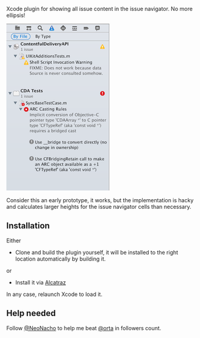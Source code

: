 Xcode plugin for showing all issue content in the issue navigator. No more ellipsis!

![](screenshot.png)

Consider this an early prototype, it works, but the implementation is hacky and calculates larger heights for the issue navigator cells than necessary.

## Installation

Either

- Clone and build the plugin yourself, it will be installed to the right location automatically by building it.

or

- Install it via [Alcatraz](http://alcatraz.io/)

In any case, relaunch Xcode to load it.

## Help needed

Follow [@NeoNacho](https://twitter.com/NeoNacho) to help me beat [@orta](https://twitter.com/orta) in followers count.
